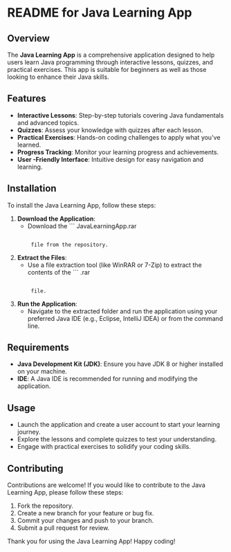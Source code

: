 # README for Java Learning App

## Overview

The **Java Learning App** is a comprehensive application designed to help users learn Java programming through interactive lessons, quizzes, and practical exercises. This app is suitable for beginners as well as those looking to enhance their Java skills.

## Features

- **Interactive Lessons**: Step-by-step tutorials covering Java fundamentals and advanced topics.
- **Quizzes**: Assess your knowledge with quizzes after each lesson.
- **Practical Exercises**: Hands-on coding challenges to apply what you've learned.
- **Progress Tracking**: Monitor your learning progress and achievements.
- **User -Friendly Interface**: Intuitive design for easy navigation and learning.

## Installation

To install the Java Learning App, follow these steps:

1. **Download the Application**:
   - Download the ```
     JavaLearningApp.rar
     ```

      file from the repository.
2. **Extract the Files**:
   - Use a file extraction tool (like WinRAR or 7-Zip) to extract the contents of the ```
     .rar
     ```

      file.
3. **Run the Application**:
   - Navigate to the extracted folder and run the application using your preferred Java IDE (e.g., Eclipse, IntelliJ IDEA) or from the command line.

## Requirements

- **Java Development Kit (JDK)**: Ensure you have JDK 8 or higher installed on your machine.
- **IDE**: A Java IDE is recommended for running and modifying the application.

## Usage

- Launch the application and create a user account to start your learning journey.
- Explore the lessons and complete quizzes to test your understanding.
- Engage with practical exercises to solidify your coding skills.

## Contributing

Contributions are welcome! If you would like to contribute to the Java Learning App, please follow these steps:

1. Fork the repository.
2. Create a new branch for your feature or bug fix.
3. Commit your changes and push to your branch.
4. Submit a pull request for review.

Thank you for using the Java Learning App! Happy coding!

